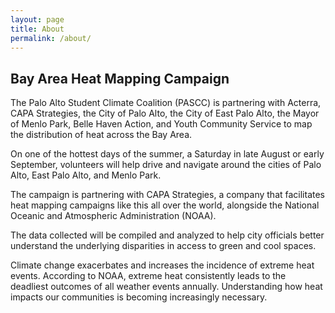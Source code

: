 ```yaml
---
layout: page
title: About
permalink: /about/
---
```


## Bay Area Heat Mapping Campaign ##

The Palo Alto Student Climate Coalition (PASCC) is partnering with Acterra, CAPA Strategies, the City of Palo Alto, the City of East Palo Alto, the Mayor of Menlo Park, Belle Haven Action, and Youth Community Service to map the distribution of heat across the Bay Area.

On one of the hottest days of the summer, a Saturday in late August or early September, volunteers will help drive and navigate around the cities of Palo Alto, East Palo Alto, and Menlo Park.

The campaign is partnering with CAPA Strategies, a company that facilitates heat mapping campaigns like this all over the world, alongside the National Oceanic and Atmospheric Administration (NOAA).

The data collected will be compiled and analyzed to help city officials better understand the underlying disparities in access to green and cool spaces. 

Climate change exacerbates and increases the incidence of extreme heat events. According to NOAA, extreme heat consistently leads to the deadliest outcomes of all weather events annually. Understanding how heat impacts our communities is becoming increasingly necessary.

